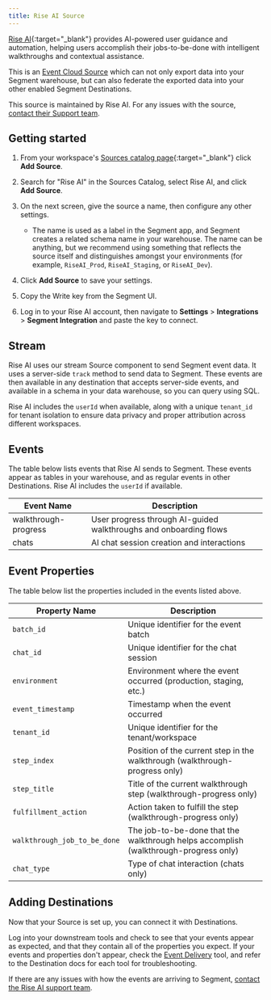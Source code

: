 ```yaml
---
title: Rise AI Source
---
```


[Rise AI](https://getrise.ai/?utm_source=segmentio&utm_medium=docs&utm_campaign=partners){:target="_blank"} provides AI-powered user guidance and automation, helping users accomplish their jobs-to-be-done with intelligent walkthroughs and contextual assistance.

This is an [Event Cloud Source](/docs/sources/#event-cloud-sources) which can not only export data into your Segment warehouse, but can also federate the exported data into your other enabled Segment Destinations.

This source is maintained by Rise AI. For any issues with the source, [contact their Support team](mailto:support@getrise.ai).

## Getting started

1. From your workspace's [Sources catalog page](https://app.segment.com/goto-my-workspace/sources/catalog){:target="_blank"} click **Add Source**.
2. Search for "Rise AI" in the Sources Catalog, select Rise AI, and click **Add Source**.
3. On the next screen, give the source a name, then configure any other settings.

   - The name is used as a label in the Segment app, and Segment creates a related schema name in your warehouse. The name can be anything, but we recommend using something that reflects the source itself and distinguishes amongst your environments (for example, `RiseAI_Prod`, `RiseAI_Staging`, or `RiseAI_Dev`).

4. Click **Add Source** to save your settings.
5. Copy the Write key from the Segment UI.
6. Log in to your Rise AI account, then navigate to **Settings** > **Integrations** > **Segment Integration** and paste the key to connect.

## Stream

Rise AI uses our stream Source component to send Segment event data. It uses a server-side `track` method to send data to Segment. These events are then available in any destination that accepts server-side events, and available in a schema in your data warehouse, so you can query using SQL.

Rise AI includes the `userId` when available, along with a unique `tenant_id` for tenant isolation to ensure data privacy and proper attribution across different workspaces.

## Events

The table below lists events that Rise AI sends to Segment. These events appear as tables in your warehouse, and as regular events in other Destinations. Rise AI includes the `userId` if available.

| Event Name          | Description                                                        |
| ------------------- | ------------------------------------------------------------------ |
| walkthrough-progress | User progress through AI-guided walkthroughs and onboarding flows |
| chats               | AI chat session creation and interactions                          |


## Event Properties

The table below list the properties included in the events listed above.

| Property Name             | Description                                                      |
| ------------------------- | ---------------------------------------------------------------- |
| `batch_id`                | Unique identifier for the event batch                            |
| `chat_id`                 | Unique identifier for the chat session                           |
| `environment`             | Environment where the event occurred (production, staging, etc.) |
| `event_timestamp`         | Timestamp when the event occurred                                |
| `tenant_id`               | Unique identifier for the tenant/workspace                       |
| `step_index`              | Position of the current step in the walkthrough (walkthrough-progress only) |
| `step_title`              | Title of the current walkthrough step (walkthrough-progress only) |
| `fulfillment_action`      | Action taken to fulfill the step (walkthrough-progress only)     |
| `walkthrough_job_to_be_done` | The job-to-be-done that the walkthrough helps accomplish (walkthrough-progress only) |
| `chat_type`               | Type of chat interaction (chats only)                            |


## Adding Destinations

Now that your Source is set up, you can connect it with Destinations.

Log into your downstream tools and check to see that your events appear as expected, and that they contain all of the properties you expect. If your events and properties don't appear, check the [Event Delivery](/docs/connections/event-delivery/) tool, and refer to the Destination docs for each tool for troubleshooting.

If there are any issues with how the events are arriving to Segment, [contact the Rise AI support team](mailto:support@getrise.ai).
